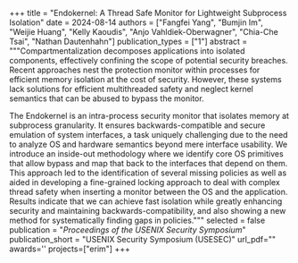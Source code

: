 +++
title = "Endokernel: A Thread Safe Monitor for Lightweight Subprocess Isolation"
date = 2024-08-14
authors = ["Fangfei Yang", "Bumjin Im", "Weijie Huang", "Kelly Kaoudis", "Anjo Vahldiek-Oberwagner", "Chia-Che Tsai", "Nathan Dautenhahn"]
publication_types = ["1"]
abstract = """Compartmentalization decomposes applications into isolated components, effectively confining the scope of potential security breaches. Recent approaches nest the protection monitor within processes for efficient memory isolation at the cost of security. However, these systems lack solutions for efficient multithreaded safety and neglect kernel semantics that can be abused to bypass the monitor.

The Endokernel is an intra-process security monitor that isolates memory at subprocess granularity. It ensures backwards-compatible and secure emulation of system interfaces, a task uniquely challenging due to the need to analyze OS and hardware semantics beyond mere interface usability. We introduce an inside-out methodology where we identify core OS primitives that allow bypass and map that back to the interfaces that depend on them. This approach led to the identification of several missing policies as well as aided in developing a fine-grained locking approach to deal with complex thread safety when inserting a monitor between the OS and the application. Results indicate that we can achieve fast isolation while greatly enhancing security and maintaining backwards-compatibility, and also showing a new method for systematically finding gaps in policies."""
selected = false
publication = "*Proceedings of the USENIX Security Symposium*"
publication_short = "USENIX Security Symposium (USESEC)"
url_pdf=""
awards=''
projects=["erim"]
+++
